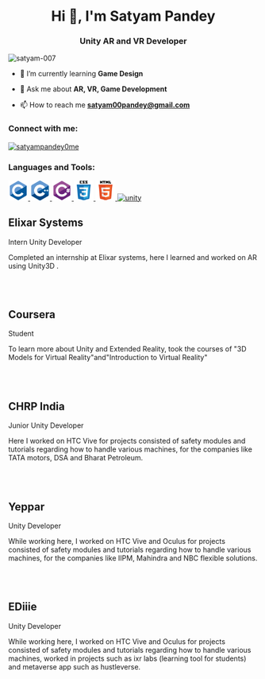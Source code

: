 <h1 align="center">Hi 👋, I'm Satyam Pandey</h1>
<h3 align="center">Unity AR and VR Developer</h3>

<p align="left"> <img src="https://komarev.com/ghpvc/?username=satyam-007&label=Profile%20views&color=0e75b6&style=flat" alt="satyam-007" /> </p>

- 🌱 I’m currently learning **Game Design**

- 💬 Ask me about **AR, VR, Game Development**

- 📫 How to reach me **satyam00pandey@gmail.com**

<h3 align="left">Connect with me:</h3>
<p align="left">
<a href="https://linkedin.com/in/satyampandey0me" target="blank"><img align="center" src="https://raw.githubusercontent.com/rahuldkjain/github-profile-readme-generator/master/src/images/icons/Social/linked-in-alt.svg" alt="satyampandey0me" height="30" width="40" /></a>
</p>

<h3 align="left">Languages and Tools:</h3>
<p align="left"> <a href="https://www.cprogramming.com/" target="_blank" rel="noreferrer"> <img src="https://raw.githubusercontent.com/devicons/devicon/master/icons/c/c-original.svg" alt="c" width="40" height="40"/> </a> <a href="https://www.w3schools.com/cpp/" target="_blank" rel="noreferrer"> <img src="https://raw.githubusercontent.com/devicons/devicon/master/icons/cplusplus/cplusplus-original.svg" alt="cplusplus" width="40" height="40"/> </a> <a href="https://www.w3schools.com/cs/" target="_blank" rel="noreferrer"> <img src="https://raw.githubusercontent.com/devicons/devicon/master/icons/csharp/csharp-original.svg" alt="csharp" width="40" height="40"/> </a> <a href="https://www.w3schools.com/css/" target="_blank" rel="noreferrer"> <img src="https://raw.githubusercontent.com/devicons/devicon/master/icons/css3/css3-original-wordmark.svg" alt="css3" width="40" height="40"/> </a> <a href="https://www.w3.org/html/" target="_blank" rel="noreferrer"> <img src="https://raw.githubusercontent.com/devicons/devicon/master/icons/html5/html5-original-wordmark.svg" alt="html5" width="40" height="40"/> </a> <a href="https://unity.com/" target="_blank" rel="noreferrer"> <img src="https://www.vectorlogo.zone/logos/unity3d/unity3d-icon.svg" alt="unity" width="40" height="40"/> </a> </p>

<h2>Elixar Systems</h2> 
<span>Intern Unity Developer</span>							
<p>Completed an internship at Elixar systems, here I learned and worked on AR using Unity3D .</p>
<br><br>
<h2>Coursera</h2> 
<span>Student</span>
<p>To learn more about Unity and Extended Reality, took the courses of "3D Models for Virtual Reality"and"Introduction to Virtual Reality"</p>
<br><br>
<h2>CHRP India</h2> 
<span>Junior Unity Developer</span>
<p>Here I worked on HTC Vive for projects consisted of safety modules and tutorials regarding how to handle various machines, for the companies like TATA motors, DSA and Bharat Petroleum.</p>
<br><br>
<h2>Yeppar</h2> 
<span>Unity Developer</span>
<p>While working here, I worked on HTC Vive and Oculus for projects consisted of safety modules and tutorials regarding how to handle various machines, for the companies like IIPM, Mahindra and NBC flexible solutions.</p>
<br><br>
<h2>EDiiie</h2> 
<span>Unity Developer</span>
<p>While working here, I worked on HTC Vive and Oculus for projects consisted of safety modules and tutorials regarding how to handle various machines, worked in projects such as ixr labs (learning tool for students) and metaverse app such as hustleverse.</p>
       

